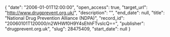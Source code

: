 {
  "date": "2006-01-01T12:00:00", 
  "open_access": true, 
  "target_url": "http://www.drugprevent.org.uk/", 
  "description": "", 
  "end_date": null, 
  "title": "National Drug Prevention Alliance (NDPA)", 
  "record_id": "20060101T120000/n2WHWf0H9Y4sEhhFTvsIcQ==", 
  "publisher": "drugprevent.org.uk", 
  "slug": 28475409, 
  "start_date": null
}


